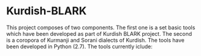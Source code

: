 # Kurdish-BLARK
This project composes of two components. 
The first one is a set basic tools which have been developed as part of Kurdish BLARK project.
The second is a coropora of Kurmanji and Sorani dialects of Kurdish.
The tools have been developed in Python (2.7).
The tools currently iclude:
